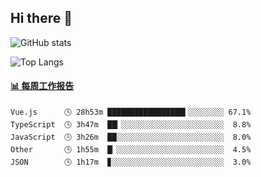 ## Hi there 👋

![GitHub stats](https://github-readme-stats.orilight.top/api?username=orilights)

![Top Langs](https://github-readme-stats.orilight.top/api/top-langs/?username=orilights&layout=compact)

<!-- waka-box start -->
#### <a href="https://gist.github.com/92c8d5b388768c10efcba86e82b7c4fb" target="_blank">📊 每周工作报告</a>
```text
Vue.js      🕓 28h53m █████████████████▍░░░░░░░░ 67.1%
TypeScript  🕓 3h47m  ██▎░░░░░░░░░░░░░░░░░░░░░░░  8.8%
JavaScript  🕓 3h26m  ██░░░░░░░░░░░░░░░░░░░░░░░░  8.0%
Other       🕓 1h55m  █▏░░░░░░░░░░░░░░░░░░░░░░░░  4.5%
JSON        🕓 1h17m  ▊░░░░░░░░░░░░░░░░░░░░░░░░░  3.0%
```
<!-- Powered by https://github.com/journey-ad/waka-box-go . -->
<!-- waka-box end -->
